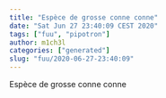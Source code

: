 ```yaml
---
title: "Espèce de grosse conne conne"
date: "Sat Jun 27 23:40:09 CEST 2020"
tags: ["fuu", "pipotron"]
author: m1ch3l
categories: ["generated"]
slug: "fuu/2020-06-27-23:40:09"
---
```


Espèce de grosse conne conne
